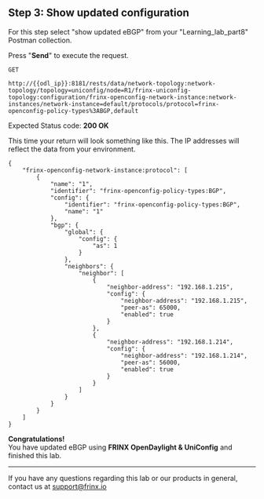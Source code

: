 ## Step 3: Show updated configuration

For this step select "show updated eBGP" from your "Learning_lab_part8" Postman collection.

Press "**Send**" to execute the request.

```
GET

http://{{odl_ip}}:8181/rests/data/network-topology:network-topology/topology=uniconfig/node=R1/frinx-uniconfig-topology:configuration/frinx-openconfig-network-instance:network-instances/network-instance=default/protocols/protocol=frinx-openconfig-policy-types%3ABGP,default
```

Expected Status code: **200 OK**

This time your return will look something like this. The IP addresses will reflect the data from your environment.
 

```
{
    "frinx-openconfig-network-instance:protocol": [
        {
            "name": "1",
            "identifier": "frinx-openconfig-policy-types:BGP",
            "config": {
                "identifier": "frinx-openconfig-policy-types:BGP",
                "name": "1"
            },
            "bgp": {
                "global": {
                    "config": {
                        "as": 1
                    }
                },
                "neighbors": {
                    "neighbor": [
                        {
                            "neighbor-address": "192.168.1.215",
                            "config": {
                                "neighbor-address": "192.168.1.215",
                                "peer-as": 65000,
                                "enabled": true
                            }
                        },
                        {
                            "neighbor-address": "192.168.1.214",
                            "config": {
                                "neighbor-address": "192.168.1.214",
                                "peer-as": 56000,
                                "enabled": true
                            }
                        }
                    ]
                }
            }
        }
    ]
}
```
**Congratulations!** <br>
You have updated eBGP using **FRINX OpenDaylight & UniConfig** and finished this lab.

---
If you have any questions regarding this lab or our products in general, contact us at [support@frinx.io](mailto:support@frinx.io)